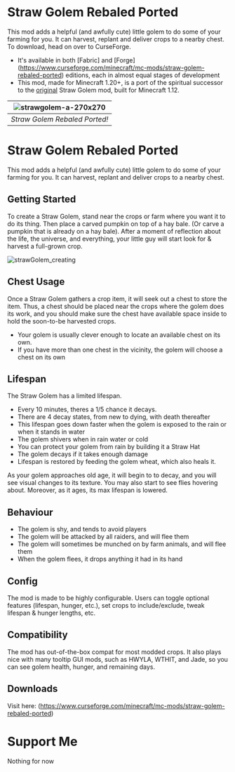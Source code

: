 # Straw Golem Rebaled Ported
This mod adds a helpful (and awfully cute) little golem to do some of your farming for you. It can harvest, replant and deliver crops to a nearby chest. To download, head on over to CurseForge.
- It's available in both [Fabric] and [Forge] (https://www.curseforge.com/minecraft/mc-mods/straw-golem-rebaled-ported) editions, each in almost equal stages of development
- This mod, made for Minecraft 1.20+, is a port of the spiritual successor to the [original](https://www.curseforge.com/minecraft/mc-mods/strawgolem) Straw Golem mod, built for Minecraft 1.12.

| ![strawgolem-a-270x270](https://user-images.githubusercontent.com/26723535/166476673-a377f3f9-b941-4581-8ae3-dac79e2f87a2.png) | 
|:--:| 
| *Straw Golem Rebaled Ported!* |
# Straw Golem Rebaled Ported
This mod adds a helpful (and awfully cute) little golem to do some of your farming for you. It can harvest, replant and deliver crops to a nearby chest.

## Getting Started
To create a Straw Golem, stand near the crops or farm where you want it to do its thing. Then place a carved pumpkin on top of a hay bale. (Or carve a pumpkin that is already on a hay bale). After a moment of reflection about the life, the universe, and everything, your little guy will start look for & harvest a full-grown crop. 

![strawGolem_creating](https://user-images.githubusercontent.com/26723535/166479651-7c970834-3a87-40c7-aca3-27ca87e9bc2b.gif)

## Chest Usage
Once a Straw Golem gathers a crop item, it will seek out a chest to store the item. Thus, a chest should be placed near the crops where the golem does its work, and you should make sure the chest have available space inside to hold the soon-to-be harvested crops. 
- Your golem is usually clever enough to locate an available chest on its own. 
- If you have more than one chest in the vicinity, the golem will choose a chest on its own


## Lifespan
The Straw Golem has a limited lifespan.
- Every 10 minutes, theres a 1/5 chance it decays.
- There are 4 decay states, from new to dying, with death thereafter
- This lifespan goes down faster when the golem is exposed to the rain or when it stands in water
- The golem shivers when in rain water or cold
- You can protect your golem from rain by building it a Straw Hat
- The golem decays if it takes enough damage
- Lifespan is restored by feeding the golem wheat, which also heals it. 

As your golem approaches old age, it will begin to to decay, and you will see visual changes to its texture. You may also start to see flies hovering about. Moreover, as it ages, its max lifespan is lowered.

## Behaviour
- The golem is shy, and tends to avoid players
- The golem will be attacked by all raiders, and will flee them
- The golem will sometimes be munched on by farm animals, and will flee them
- When the golem flees, it drops anything it had in its hand

## Config
The mod is made to be highly configurable. Users can toggle optional features (lifespan, hunger, etc.), set crops to include/exclude, tweak lifespan & hunger lengths, etc.

## Compatibility
The mod has out-of-the-box compat for most modded crops. It also plays nice with many tooltip GUI mods, such as HWYLA, WTHIT, and Jade, so you can see golem health, hunger, and remaining days.


## Downloads
Visit here:
(https://www.curseforge.com/minecraft/mc-mods/straw-golem-rebaled-ported)

# Support Me
Nothing for now
